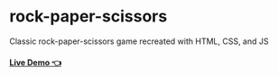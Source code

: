 # rock-paper-scissors
Classic rock-paper-scissors game recreated with HTML, CSS, and JS
#### <a href="https://stephenwiafe.github.io/rock-paper-scissors/">Live Demo 👈</a>
